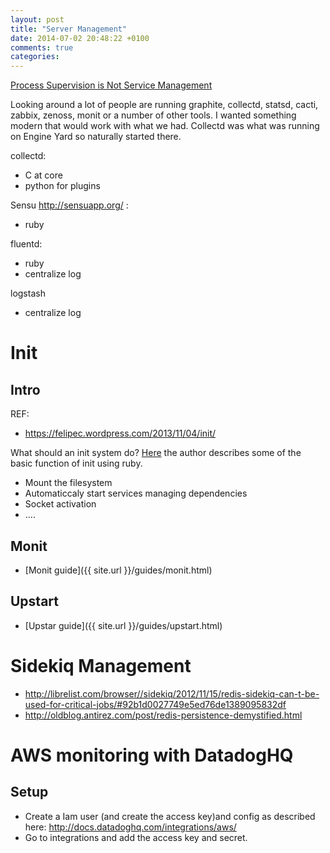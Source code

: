 ```yaml
---
layout: post
title: "Server Management"
date: 2014-07-02 20:48:22 +0100
comments: true
categories: 
---
```



[Process Supervision is Not Service Management](http://jtimberman.housepub.org/blog/2012/12/29/process-supervision-solved-problem/)


Looking around a lot of people are running graphite, collectd, statsd, cacti, zabbix, zenoss, monit or a number of other tools. I wanted something modern that would work with what we had. Collectd was what was running on Engine Yard so naturally started there.


collectd:

* C at core
* python for plugins




Sensu http://sensuapp.org/ :

* ruby


fluentd:

* ruby
* centralize log

logstash

* centralize log

# Init

## Intro

REF: 

* https://felipec.wordpress.com/2013/11/04/init/

What should an init system do? [Here](https://felipec.wordpress.com/2013/11/04/init/) the author describes some of the basic function of init using ruby.

* Mount the filesystem
* Automaticcaly start services managing dependencies
* Socket activation
* ....

## Monit

* [Monit guide]({{ site.url }}/guides/monit.html)

## Upstart

* [Upstar guide]({{ site.url }}/guides/upstart.html)


# Sidekiq Management

* http://librelist.com/browser//sidekiq/2012/11/15/redis-sidekiq-can-t-be-used-for-critical-jobs/#92b1d0027749e5ed76de1389095832df
* http://oldblog.antirez.com/post/redis-persistence-demystified.html

# AWS monitoring with DatadogHQ


## Setup

* Create a Iam user (and create the access key)and config as described here: http://docs.datadoghq.com/integrations/aws/
* Go to integrations and add the access key and secret.
